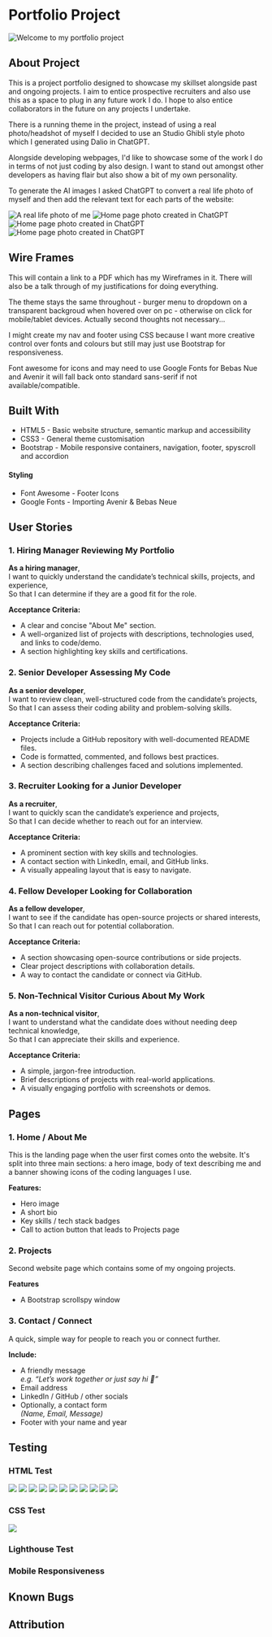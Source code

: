 # Portfolio Project

<img src="assets/images/README.png" alt="Welcome to my portfolio project">


## About Project

This is a project portfolio designed to showcase my skillset alongside past and ongoing projects. I aim to entice prospective recruiters and also use this as a space to plug in any future work I do. I hope to also entice collaborators in the future on any projects I undertake.

There is a running theme in the project, instead of using a real photo/headshot of myself I decided to use an Studio Ghibli style photo which I generated using Dalio in ChatGPT. 

Alongside developing webpages, I'd like to showcase some of the work I do in terms of not just coding by also design. I want to stand out amongst other developers as having flair but also show a bit of my own personality. 

To generate the AI images I asked ChatGPT to convert a real life photo of myself and then add the relevant text for each parts of the website:

<img src="assets/images/20241201_151312.jpg" alt="A real life photo of me">
<img src="assets/images/About.png" alt="Home page photo created in ChatGPT">
<img src="assets/images/Projects.png" alt="Home page photo created in ChatGPT">
<img src="assets/images/Contact.png" alt="Home page photo created in ChatGPT">


## Wire Frames

This will contain a link to a PDF which has my Wireframes in it. There will also be a talk through of my justifications for doing everything.

The theme stays the same throughout - burger menu to dropdown on a transparent backgroud when hovered over on pc - otherwise on click for mobile/tablet devices. Actually second thoughts not necessary...

I might create my nav and footer using CSS because I want more creative control over fonts and colours but still may just use Bootstrap for responsiveness. 

Font awesome for icons and may need to use Google Fonts for Bebas Nue and Avenir it will fall back onto standard sans-serif if not available/compatible.


## Built With

* HTML5 - Basic website structure, semantic markup and accessibility
* CSS3 - General theme customisation
* Bootstrap - Mobile responsive containers, navigation, footer, spyscroll and accordion

#### Styling

* Font Awesome - Footer Icons
* Google Fonts - Importing Avenir & Bebas Neue

## User Stories

### 1. Hiring Manager Reviewing My Portfolio

**As a hiring manager**,  
I want to quickly understand the candidate’s technical skills, projects, and experience,  
So that I can determine if they are a good fit for the role.

**Acceptance Criteria:**
- A clear and concise "About Me" section.
- A well-organized list of projects with descriptions, technologies used, and links to code/demo.
- A section highlighting key skills and certifications.


### 2. Senior Developer Assessing My Code

**As a senior developer**,  
I want to review clean, well-structured code from the candidate’s projects,  
So that I can assess their coding ability and problem-solving skills.

**Acceptance Criteria:**
- Projects include a GitHub repository with well-documented README files.
- Code is formatted, commented, and follows best practices.
- A section describing challenges faced and solutions implemented.


### 3. Recruiter Looking for a Junior Developer

**As a recruiter**,  
I want to quickly scan the candidate’s experience and projects,  
So that I can decide whether to reach out for an interview.

**Acceptance Criteria:**
- A prominent section with key skills and technologies.
- A contact section with LinkedIn, email, and GitHub links.
- A visually appealing layout that is easy to navigate.


### 4. Fellow Developer Looking for Collaboration

**As a fellow developer**,  
I want to see if the candidate has open-source projects or shared interests,  
So that I can reach out for potential collaboration.

**Acceptance Criteria:**
- A section showcasing open-source contributions or side projects.
- Clear project descriptions with collaboration details.
- A way to contact the candidate or connect via GitHub.


### 5. Non-Technical Visitor Curious About My Work

**As a non-technical visitor**,  
I want to understand what the candidate does without needing deep technical knowledge,  
So that I can appreciate their skills and experience.

**Acceptance Criteria:**
- A simple, jargon-free introduction.
- Brief descriptions of projects with real-world applications.
- A visually engaging portfolio with screenshots or demos.

## Pages

### 1. Home / About Me

This is the landing page when the user first comes onto the website. It's split into three main sections: a hero image, body of text describing me and a banner showing icons of the coding languages I use.

**Features:**
- Hero image
- A short bio  
- Key skills / tech stack badges  
- Call to action button that leads to Projects page


### 2. Projects

Second website page which contains some of my ongoing projects.

**Features**
- A Bootstrap scrollspy window



### 3. Contact / Connect

A quick, simple way for people to reach you or connect further.

**Include:**
- A friendly message  
  _e.g. “Let’s work together or just say hi 👋”_
- Email address
- LinkedIn / GitHub / other socials
- Optionally, a contact form  
  _(Name, Email, Message)_
- Footer with your name and year


## Testing

### HTML Test
<img src="assets/images/Code testing/Screenshot 2025-04-22 at 22.42.41.png">
<img src="assets/images/Code testing/Screenshot 2025-04-22 at 22.53.08.png">
<img src="assets/images/Code testing/Screenshot 2025-04-22 at 22.53.16.png">
<img src="assets/images/Code testing/Screenshot 2025-04-22 at 22.53.54.png">
<img src="assets/images/Code testing/Screenshot 2025-04-22 at 22.54.04.png">
<img src="assets/images/Code testing/Screenshot 2025-04-22 at 22.54.12.png">
<img src="assets/images/Code testing/Screenshot 2025-04-22 at 23.02.32.png">
<img src="assets/images/Code testing/Screenshot 2025-04-22 at 23.02.39.png">
<img src="assets/images/Code testing/Screenshot 2025-04-22 at 23.10.15.png">
<img src="assets/images/Code testing/Screenshot 2025-04-22 at 23.12.47.png">
<img src="assets/images/Code testing/Screenshot 2025-04-22 at 23.18.09.png">

### CSS Test

<img src="assets/images/Code testing/Screenshot 2025-04-22 at 23.19.04.png">

### Lighthouse Test

### Mobile Responsiveness



## Known Bugs



## Attribution